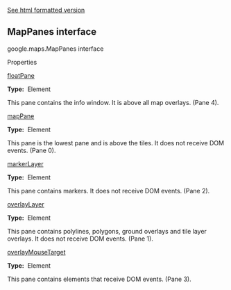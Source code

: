 [See html formatted version](https://huasofoundries.github.io/google-maps-documentation/MapPanes.html)


MapPanes interface
------------------

google.maps.MapPanes interface

Properties

[floatPane](#MapPanes.floatPane)

**Type:**  Element

This pane contains the info window. It is above all map overlays. (Pane 4).

[mapPane](#MapPanes.mapPane)

**Type:**  Element

This pane is the lowest pane and is above the tiles. It does not receive DOM events. (Pane 0).

[markerLayer](#MapPanes.markerLayer)

**Type:**  Element

This pane contains markers. It does not receive DOM events. (Pane 2).

[overlayLayer](#MapPanes.overlayLayer)

**Type:**  Element

This pane contains polylines, polygons, ground overlays and tile layer overlays. It does not receive DOM events. (Pane 1).

[overlayMouseTarget](#MapPanes.overlayMouseTarget)

**Type:**  Element

This pane contains elements that receive DOM events. (Pane 3).